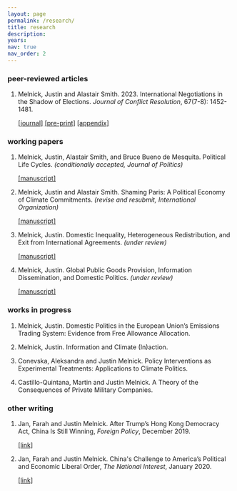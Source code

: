 ```yaml
---
layout: page
permalink: /research/
title: research
description:
years:
nav: true
nav_order: 2
---
```


<h3>peer-reviewed articles</h3>

1. Melnick, Justin and Alastair Smith. 2023. International Negotiations in the Shadow of Elections. _Journal of Conflict Resolution_, 67(7-8): 1452-1481.

   [[journal]](https://journals.sagepub.com/doi/abs/10.1177/00220027221139433)     [[pre-print]](https://justinmelnick.github.io/assets/pdf/text_10_27.pdf)     [[appendix]](https://justinmelnick.github.io/assets/pdf/nego_online.pdf)

<h3>working papers</h3>

1. Melnick, Justin, Alastair Smith, and Bruce Bueno de Mesquita. Political Life Cycles. _(conditionally accepted, Journal of Politics)_

      [[manuscript]](https://justinmelnick.github.io/assets/pdf/PLC_March2023.pdf)

2. Melnick, Justin and Alastair Smith. Shaming Paris: A Political Economy of Climate Commitments. _(revise and resubmit, International Organization)_

      [[manuscript]](https://justinmelnick.github.io/assets/pdf/paris_full.pdf)
   
3. Melnick, Justin. Domestic Inequality, Heterogeneous Redistribution, and Exit from International Agreements. _(under review)_

      [[manuscript]](https://justinmelnick.github.io/assets/pdf/exit_6_23.pdf)

5. Melnick, Justin. Global Public Goods Provision, Information Dissemination, and Domestic Politics. _(under review)_

   [[manuscript]](https://justinmelnick.github.io/assets/pdf/mechdesign.pdf)

<h3>works in progress</h3>

1. Melnick, Justin. Domestic Politics in the European Union’s Emissions Trading System: Evidence from Free Allowance Allocation.

2. Melnick, Justin. Information and Climate (In)action.

3. Conevska, Aleksandra and Justin Melnick. Policy Interventions as Experimental Treatments: Applications to Climate Politics. 

4. Castillo-Quintana, Martin and Justin Melnick. A Theory of the Consequences of Private Military Companies.  

<h3>other writing</h3>

1. Jan, Farah and Justin Melnick. After Trump’s Hong Kong Democracy Act, China Is Still Winning, _Foreign Policy_, December 2019.

   [[link]](https://foreignpolicy.com/2019/12/02/trump-surprise-move-human-rights-hong-kong-protesters-democracy-act-upper-hand-china-trade-talks/)

2. Jan, Farah and Justin Melnick. China's Challenge to America’s Political and Economic Liberal Order, _The National Interest_, January 2020.

   [[link]](https://nationalinterest.org/feature/chinas-challenge-america%E2%80%99s-political-and-economic-liberal-order-111361)
